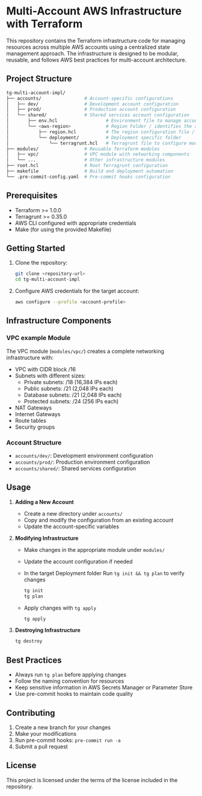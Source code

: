 # Multi-Account AWS Infrastructure with Terraform

This repository contains the Terraform infrastructure code for managing resources across multiple AWS accounts using a centralized state management approach. The infrastructure is designed to be modular, reusable, and follows AWS best practices for multi-account architecture.

## Project Structure

```sh
tg-multi-account-impl/
├── accounts/                # Account-specific configurations
│   ├── dev/                 # Development account configuration
│   ├── prod/                # Production account configuration
│   └── shared/              # Shared services account configuration
│       ├── env.hcl                  # Environment file to manage account/environment specific configurations
│       └── <aws-region>             # Region Folder / identifies the aws home region where deployments will be executed
│           ├── region.hcl           # The region configuration file / identifies the aws home region where deployments will be executed
│           └── deployment/          # Deployment specific folder 
│               └── terragrunt.hcl   # Terragrunt file to configure module calls and implementations
├── modules/                 # Reusable Terraform modules
│   ├── vpc/                 # VPC module with networking components
│   └── ...                  # Other infrastructure modules
├── root.hcl                 # Root Terragrunt configuration
├── makefile                 # Build and deployment automation
└── .pre-commit-config.yaml  # Pre-commit hooks configuration
```

## Prerequisites

- Terraform >= 1.0.0
- Terragrunt >= 0.35.0
- AWS CLI configured with appropriate credentials
- Make (for using the provided Makefile)

## Getting Started

1. Clone the repository:

   ```bash
   git clone <repository-url>
   cd tg-multi-account-impl
   ```

2. Configure AWS credentials for the target account:

   ```bash
   aws configure --profile <account-profile>
   ```

## Infrastructure Components

### VPC example Module

The VPC module (`modules/vpc/`) creates a complete networking infrastructure with:

- VPC with CIDR block /16
- Subnets with different sizes:
  - Private subnets: /18 (16,384 IPs each)
  - Public subnets: /21 (2,048 IPs each)
  - Database subnets: /21 (2,048 IPs each)
  - Protected subnets: /24 (256 IPs each)
- NAT Gateways
- Internet Gateways
- Route tables
- Security groups

### Account Structure

- `accounts/dev/`: Development environment configuration
- `accounts/prod/`: Production environment configuration
- `accounts/shared/`: Shared services configuration

## Usage

1. **Adding a New Account**
   - Create a new directory under `accounts/`
   - Copy and modify the configuration from an existing account
   - Update the account-specific variables

2. **Modifying Infrastructure**
   - Make changes in the appropriate module under `modules/`
   - Update the account configuration if needed
   - In the target Deployment folder Run `tg init && tg plan` to verify changes

        ```bash
        tg init
        tg plan
        ```

   - Apply changes with `tg apply`

        ```bash
        tg apply
        ```

3. **Destroying Infrastructure**

   ```bash
   tg destroy
   ```

## Best Practices

- Always run `tg plan` before applying changes
- Follow the naming convention for resources
- Keep sensitive information in AWS Secrets Manager or Parameter Store
- Use pre-commit hooks to maintain code quality

## Contributing

1. Create a new branch for your changes
2. Make your modifications
3. Run pre-commit hooks: `pre-commit run -a`
4. Submit a pull request

## License

This project is licensed under the terms of the license included in the repository.
